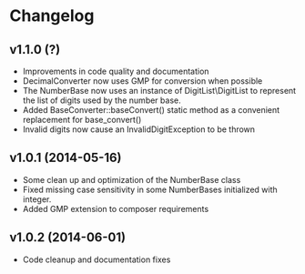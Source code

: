 # Changelog #

## v1.1.0 (?) ##

  * Improvements in code quality and documentation
  * DecimalConverter now uses GMP for conversion when possible
  * The NumberBase now uses an instance of DigitList\DigitList to represent the
    list of digits used by the number base.
  * Added BaseConverter::baseConvert() static method as a convenient replacement
    for base_convert()
  * Invalid digits now cause an InvalidDigitException to be thrown

## v1.0.1 (2014-05-16) ##

  * Some clean up and optimization of the NumberBase class
  * Fixed missing case sensitivity in some NumberBases initialized with integer.
  * Added GMP extension to composer requirements

## v1.0.2 (2014-06-01) ##

  * Code cleanup and documentation fixes

